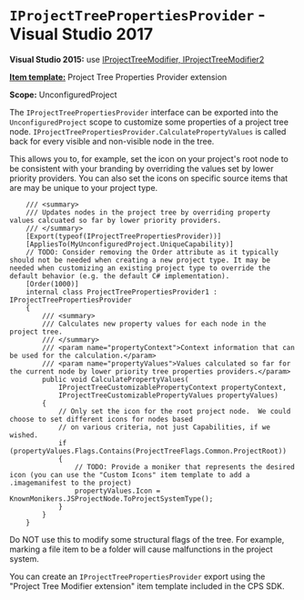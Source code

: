 `IProjectTreePropertiesProvider` - Visual Studio 2017
======================
**Visual Studio 2015:** use [IProjectTreeModifier, IProjectTreeModifier2](IProjectTreePropertiesProvider.md)

**[Item template:](project_item_templates.md)** Project Tree Properties Provider extension

**Scope:** UnconfiguredProject

The `IProjectTreePropertiesProvider` interface can be exported into the 
`UnconfiguredProject` scope to customize some properties of a project tree node. 
`IProjectTreePropertiesProvider.CalculatePropertyValues` is called back
for every visible and non-visible node in the tree.

This allows you to, for example, set the icon on 
your project's root node to be consistent with your branding by overriding the values set by lower priority providers.
You can also set the icons on specific source items that are may be unique to your project type.

```CSharp
    /// <summary>
    /// Updates nodes in the project tree by overriding property values calcuated so far by lower priority providers.
    /// </summary>
    [Export(typeof(IProjectTreePropertiesProvider))]
    [AppliesTo(MyUnconfiguredProject.UniqueCapability)]
    // TODO: Consider removing the Order attribute as it typically should not be needed when creating a new project type. It may be needed when customizing an existing project type to override the default behavior (e.g. the default C# implementation).
    [Order(1000)]
    internal class ProjectTreePropertiesProvider1 : IProjectTreePropertiesProvider
    {
        /// <summary>
        /// Calculates new property values for each node in the project tree.
        /// </summary>
        /// <param name="propertyContext">Context information that can be used for the calculation.</param>
        /// <param name="propertyValues">Values calculated so far for the current node by lower priority tree properties providers.</param>
        public void CalculatePropertyValues(
            IProjectTreeCustomizablePropertyContext propertyContext,
            IProjectTreeCustomizablePropertyValues propertyValues)
        {
            // Only set the icon for the root project node.  We could choose to set different icons for nodes based
            // on various criteria, not just Capabilities, if we wished.
            if (propertyValues.Flags.Contains(ProjectTreeFlags.Common.ProjectRoot))
            {
                // TODO: Provide a moniker that represents the desired icon (you can use the "Custom Icons" item template to add a .imagemanifest to the project)
                propertyValues.Icon = KnownMonikers.JSProjectNode.ToProjectSystemType();
            }
        }
    }
```

Do NOT use this to modify some structural flags of the tree. For example, marking a file item
to be a folder will cause malfunctions in the project system. 

You can create an `IProjectTreePropertiesProvider` export using the "Project Tree
Modifier extension" item template included in the CPS SDK.

